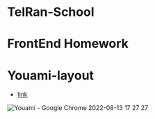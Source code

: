 # TelRan-School

# FrontEnd Homework

# Youami-layout

- [link](https://alexdolz.github.io/Youami-layout/)

![Youami - Google Chrome 2022-08-13 17 27 27](https://user-images.githubusercontent.com/108806800/184500668-bc6382d1-e278-4048-83f6-f20bbd2c91a8.png)
